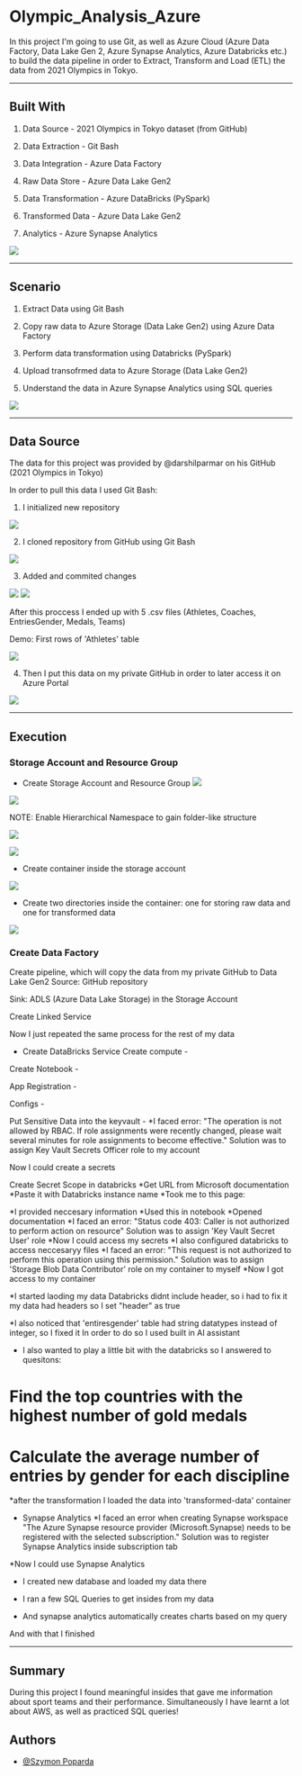 # Olympic_Analysis_Azure

In this project I'm going to use Git, as well as Azure Cloud (Azure Data Factory, Data Lake Gen 2, Azure Synapse Analytics, Azure Databricks etc.) to build the data pipeline in order to Extract, Transform and Load (ETL) the data from 2021 Olympics in Tokyo.

-----------------------------------------------------------------------------------------

## Built With
1. Data Source - 2021 Olympics in Tokyo dataset (from GitHub)

2. Data Extraction - Git Bash

3. Data Integration - Azure Data Factory

4. Raw Data Store - Azure Data Lake Gen2

5. Data Transformation - Azure DataBricks (PySpark)

6. Transformed Data - Azure Data Lake Gen2

7. Analytics - Azure Synapse Analytics

![](images/icons1withoutpowerbi.png)

-----------------------------------------------------------------------------------------

## Scenario
1. Extract Data using Git Bash
   
2. Copy raw data to Azure Storage (Data Lake Gen2) using Azure Data Factory
   
3. Perform data transformation using Databricks (PySpark)
   
4. Upload transofrmed data to Azure Storage (Data Lake Gen2)
   
5. Understand the data in Azure Synapse Analytics using SQL queries

![](images/dashboard1_nopowerBI.png)

-----------------------------------------------------------------------------------------

## Data Source
The data for this project was provided by @darshilparmar on his GitHub (2021 Olympics in Tokyo)

In order to pull this data I used Git Bash:
1. I initialized new repository

![](images/finalgit1.png)

2. I cloned repository from GitHub using Git Bash

![](images/finalgit2.png)

3. Added and commited changes
   
![](images/finalgit3.png)
![](images/finalgit4.png)

After this proccess I ended up with 5 .csv files (Athletes, Coaches, EntriesGender, Medals, Teams)

Demo: First rows of 'Athletes' table

![](images/athletes_table.png)

4. Then I put this data on my private GitHub in order to later access it on Azure Portal

![](images/finalgit5.png)

-----------------------------------------------------------------------------------------

## Execution
### Storage Account and Resource Group

- Create Storage Account and Resource Group
![](images/storageacc1fin.png)

![](images/resourcegroup1fin.png)

NOTE: Enable Hierarchical Namespace to gain folder-like structure

![](images/hierachy1.png)

![](images/storageacc2.png)

- Create container inside the storage account

![](images/container1.png)

- Create two directories inside the container: one for storing raw data and one for transformed data
  
![](images/directories1.png)

### Create Data Factory
Create pipeline, which will copy the data from my private GitHub to Data Lake Gen2
Source:
GitHub repository

Sink:
ADLS (Azure Data Lake Storage) in the Storage Account

Create Linked Service

Now I just repeated the same process for the rest of my data

- Create DataBricks Service
Create compute -

Create Notebook - 

App Registration -

Configs - 

Put Sensitive Data into the keyvault - 
*I faced error: "The operation is not allowed by RBAC. If role assignments were recently changed, please wait several minutes for role assignments to become effective." Solution was to assign Key Vault Secrets Officer role to my account

Now I could create a secrets

Create Secret Scope in databricks
*Get URL from Microsoft documentation
*Paste it with Databricks instance name
*Took me to this page:

*I provided neccesary information
*Used this in notebook
*Opened documentation
*I faced an error: "Status code 403: Caller is not authorized to perform action on resource"
Solution was to assign 'Key Vault Secret User' role
*Now I could access my secrets
*I also configured databricks to access neccesaryy files
*I faced an error: "This request is not authorized to perform this operation using this permission."
Solution was to assign 'Storage Blob Data Contributor' role on my container to myself
*Now I got access to my container

*I started laoding my data
Databricks didnt include header, so i had to fix it
my data had headers so I set "header" as true

*I also noticed that 'entiresgender' table had string datatypes instead of integer, so  I fixed it
In order to do so I used built in AI assistant

* I also wanted to play a little bit with the databricks so I answered to quesitons:
# Find the top countries with the highest number of gold medals
# Calculate the average number of entries by gender for each discipline

*after the transformation I loaded the data into 'transformed-data' container

- Synapse Analytics
*I faced an error when creating Synapse workspace
"The Azure Synapse resource provider (Microsoft.Synapse) needs to be registered with the selected subscription."
Solution was to register Synapse Analytics inside subscription tab

*Now I could use Synapse Analytics

* I created new database and loaded my data there
* I ran a few SQL Queries to get insides from my data

* And synapse analytics automatically creates charts based on my query

 And with that I finished

-----------------------------------------------------------------------------------------
## Summary
During this project I found meaningful insides that gave me information about sport teams and their performance. Simultaneously I have learnt a lot about AWS, as well as practiced SQL queries!

## Authors

- [@Szymon Poparda](https://www.linkedin.com/in/szymon-poparda-02b96a248/)






